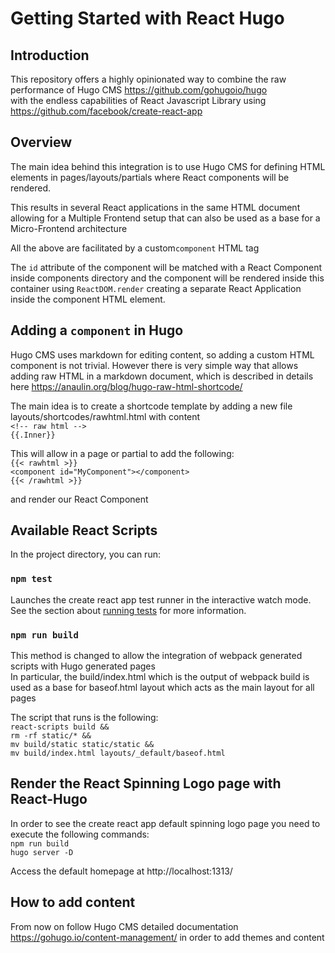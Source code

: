 # Getting Started with React Hugo

## Introduction

This repository offers a highly opinionated way to combine the raw performance of Hugo CMS https://github.com/gohugoio/hugo \
with the endless capabilities of React Javascript Library using https://github.com/facebook/create-react-app

## Overview

The main idea behind this integration is to use Hugo CMS for defining HTML elements
in pages/layouts/partials where React components will be rendered. 

This results in several React applications in the same HTML document allowing for a Multiple Frontend setup that can also be used as a base for a Micro-Frontend architecture

All the above are facilitated by a custom`component` HTML tag

The `id` attribute of the component will be matched with a React Component inside components directory and the component will be rendered inside this container using `ReactDOM.render` creating a separate React Application inside the component HTML element.

## Adding a `component` in Hugo

Hugo CMS uses markdown for editing content, so adding a custom HTML component is not trivial. However there is very simple way that allows adding raw HTML in a markdown document, which is described in details here https://anaulin.org/blog/hugo-raw-html-shortcode/

The main idea is to create a shortcode template by adding a new file layouts/shortcodes/rawhtml.html with content\
` <!-- raw html --> `\
` {{.Inner}} `

This will allow in a page or partial to add the following:\
`{{< rawhtml >}}`\
`<component id="MyComponent"></component>`\
`{{< /rawhtml >}}`

and render our React Component

## Available React Scripts

In the project directory, you can run:

### `npm test`

Launches the create react app test runner in the interactive watch mode.\
See the section about [running tests](https://facebook.github.io/create-react-app/docs/running-tests) for more information.

### `npm run build`

This method is changed to allow the integration of webpack generated scripts with Hugo generated pages\
In particular, the build/index.html which is the output of webpack build is used as a base for baseof.html layout which acts as the main layout for all pages

The script that runs is the following:\
`react-scripts build &&`\
`rm -rf static/* &&`\
`mv build/static static/static &&`\
`mv build/index.html layouts/_default/baseof.html`

## Render the React Spinning Logo page with React-Hugo

In order to see the create react app default spinning logo page you need to execute the following commands:\
`npm run build` \
`hugo server -D`

Access the default homepage at http://localhost:1313/ 

## How to add content

From now on follow Hugo CMS detailed documentation https://gohugo.io/content-management/ in order to add themes and content